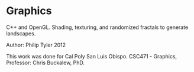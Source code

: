 Graphics
========

C++ and OpenGL.  Shading, texturing, and randomized fractals to generate landscapes.

Author: Philip Tyler 2012

This work was done for Cal Poly San Luis Obispo.
CSC471 - Graphics, Professor: Chris Buckalew, PhD.

